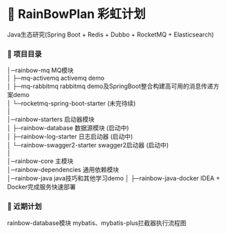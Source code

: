 #  🌈 RainBowPlan 彩虹计划
Java生态研究(Spring Boot + Redis + Dubbo + RocketMQ + Elasticsearch)

### 🌱 项目目录

   │─rainbow-mq MQ模块  
   │ ├─mq-activemq  activemq demo  
   │ ├─mq-rabbitmq  rabbitmq demo及SpringBoot整合构建高可用的消息传递方案demo  
   │ └─rocketmq-spring-boot-starter (未完待续)  
   │      
   │─rainbow-starters 启动器模块  
   │ ├─rainbow-database 数据源模块  (启动中)  
   │ ├─rainbow-log-starter 日志启动器  (启动中)  
   │ └─rainbow-swagger2-starter swagger2启动器  (启动中)  
   │      
   │─rainbow-core 主模块  
   │─rainbow-dependencies 通用依赖模块  
   │─rainbow-java java技巧和其他学习demo 
   │ ├─rainbow-java-docker  IDEA + Docker完成服务快速部署
   
### 🎯 近期计划
 
rainbow-database模块 mybatis、mybatis-plus拦截器执行流程图
